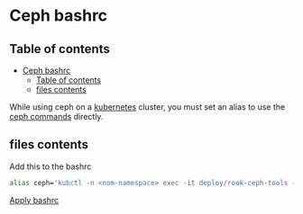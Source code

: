 # Ceph bashrc

## Table of contents

- [Ceph bashrc](#ceph-bashrc)
  - [Table of contents](#table-of-contents)
  - [files contents](#files-contents)

While using ceph on a [kubernetes](../Virtualisation/Containers/Kubernetes/Kubernetes_Commands.md) cluster, you must set an alias to use the [ceph commands](./Ceph_Commands.md) directly.

## files contents

Add this to the bashrc

```bash
alias ceph='kubctl -n <nom-namespace> exec -it deploy/rook-ceph-tools -- ceph'
```

[Apply bashrc](../Bash/Bash_commands.md#apply-modifications-of-bashrc-file)
